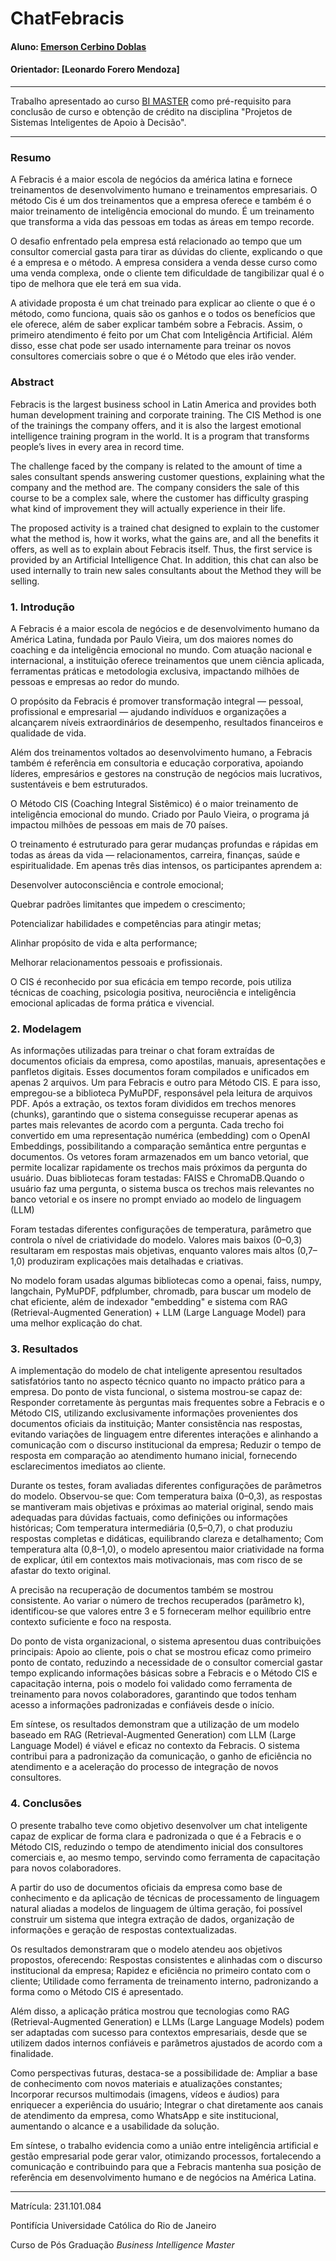 
# ChatFebracis

#### Aluno: [Emerson Cerbino Doblas](https://github.com/emersondoblas/ChatFebracis)
#### Orientador: [Leonardo Forero Mendoza]

---

Trabalho apresentado ao curso [BI MASTER](https://ica.puc-rio.ai/bi-master) como pré-requisito para conclusão de curso e obtenção de crédito na disciplina "Projetos de Sistemas Inteligentes de Apoio à Decisão".

---

### Resumo

A Febracis é a maior escola de negócios da américa latina e fornece treinamentos de desenvolvimento humano e treinamentos empresariais. 
O método Cis é um dos treinamentos que a empresa oferece e também é o maior treinamento de inteligência emocional do mundo. É um treinamento que transforma a vida das pessoas em todas as áreas em tempo recorde. 

O desafio enfrentado pela empresa está relacionado ao tempo que um consultor comercial gasta para tirar as dúvidas do cliente, explicando o que é a empresa e o método. A empresa considera a venda desse curso como uma venda complexa, onde o cliente tem dificuldade de tangibilizar qual é o tipo de  melhora que ele terá em sua vida. 

A atividade proposta é um chat treinado para explicar ao cliente o que é o método, como funciona, quais são os ganhos e o todos os benefícios que ele oferece, além de saber explicar também sobre a Febracis. Assim, o primeiro atendimento é feito por um Chat com Inteligência Artificial. Além disso, esse chat pode ser usado internamente para treinar os novos consultores comerciais sobre o que é o Método que eles irão vender.



### Abstract 


Febracis is the largest business school in Latin America and provides both human development training and corporate training. 
The CIS Method is one of the trainings the company offers, and it is also the largest emotional intelligence training program in the world. It is a program that transforms people’s lives in every area in record time. 

The challenge faced by the company is related to the amount of time a sales consultant spends answering customer questions, explaining what the company and the method are. The company considers the sale of this course to be a complex sale, where the customer has difficulty grasping what kind of improvement they will actually experience in their life. 

The proposed activity is a trained chat designed to explain to the customer what the method is, how it works, what the gains are, and all the benefits it offers, as well as to explain about Febracis itself. Thus, the first service is provided by an Artificial Intelligence Chat. In addition, this chat can also be used internally to train new sales consultants about the Method they will be selling.



### 1. Introdução

A Febracis é a maior escola de negócios e de desenvolvimento humano da América Latina, fundada por Paulo Vieira, um dos maiores nomes do coaching e da inteligência emocional no mundo. Com atuação nacional e internacional, a instituição oferece treinamentos que unem ciência aplicada, ferramentas práticas e metodologia exclusiva, impactando milhões de pessoas e empresas ao redor do mundo.

O propósito da Febracis é promover transformação integral — pessoal, profissional e empresarial — ajudando indivíduos e organizações a alcançarem níveis extraordinários de desempenho, resultados financeiros e qualidade de vida.

Além dos treinamentos voltados ao desenvolvimento humano, a Febracis também é referência em consultoria e educação corporativa, apoiando líderes, empresários e gestores na construção de negócios mais lucrativos, sustentáveis e bem estruturados.

O Método CIS (Coaching Integral Sistêmico) é o maior treinamento de inteligência emocional do mundo. Criado por Paulo Vieira, o programa já impactou milhões de pessoas em mais de 70 países.

O treinamento é estruturado para gerar mudanças profundas e rápidas em todas as áreas da vida — relacionamentos, carreira, finanças, saúde e espiritualidade. Em apenas três dias intensos, os participantes aprendem a:

Desenvolver autoconsciência e controle emocional;

Quebrar padrões limitantes que impedem o crescimento;

Potencializar habilidades e competências para atingir metas;

Alinhar propósito de vida e alta performance;

Melhorar relacionamentos pessoais e profissionais.

O CIS é reconhecido por sua eficácia em tempo recorde, pois utiliza técnicas de coaching, psicologia positiva, neurociência e inteligência emocional aplicadas de forma prática e vivencial.



### 2. Modelagem

As informações utilizadas para treinar o chat foram extraídas de documentos oficiais da empresa, como apostilas, manuais, apresentações e panfletos digitais. Esses documentos foram compilados e unificados em apenas 2 arquivos. Um para Febracis e outro para Método CIS. E para isso, empregou-se a biblioteca PyMuPDF, responsável pela leitura de arquivos PDF. Após a extração, os textos foram divididos em trechos menores (chunks), garantindo que o sistema conseguisse recuperar apenas as partes mais relevantes de acordo com a pergunta. Cada trecho foi convertido em uma representação numérica (embedding) com o OpenAI Embeddings, possibilitando a comparação semântica entre perguntas e documentos. Os vetores foram armazenados em um banco vetorial, que permite localizar rapidamente os trechos mais próximos da pergunta do usuário. Duas bibliotecas foram testadas: FAISS e ChromaDB.Quando o usuário faz uma pergunta, o sistema busca os trechos mais relevantes no banco vetorial e os insere no prompt enviado ao modelo de linguagem (LLM)

Foram testadas diferentes configurações de temperatura, parâmetro que controla o nível de criatividade do modelo. Valores mais baixos (0–0,3) resultaram em respostas mais objetivas, enquanto valores mais altos (0,7–1,0) produziram explicações mais detalhadas e criativas. 

No modelo foram usadas algumas bibliotecas como a openai, faiss, numpy, langchain, PyMuPDF, pdfplumber, chromadb, para buscar um modelo de chat eficiente, além de indexador "embedding" e sistema com RAG (Retrieval-Augmented Generation) + LLM (Large Language Model) para uma melhor explicação do chat. 



### 3. Resultados

A implementação do modelo de chat inteligente apresentou resultados satisfatórios tanto no aspecto técnico quanto no impacto prático para a empresa. Do ponto de vista funcional, o sistema mostrou-se capaz de: Responder corretamente às perguntas mais frequentes sobre a Febracis e o Método CIS, utilizando exclusivamente informações provenientes dos documentos oficiais da instituição; Manter consistência nas respostas, evitando variações de linguagem entre diferentes interações e alinhando a comunicação com o discurso institucional da empresa; Reduzir o tempo de resposta em comparação ao atendimento humano inicial, fornecendo esclarecimentos imediatos ao cliente.

Durante os testes, foram avaliadas diferentes configurações de parâmetros do modelo. Observou-se que:
Com temperatura baixa (0–0,3), as respostas se mantiveram mais objetivas e próximas ao material original, sendo mais adequadas para dúvidas factuais, como definições ou informações históricas; Com temperatura intermediária (0,5–0,7), o chat produziu respostas completas e didáticas, equilibrando clareza e detalhamento; Com temperatura alta (0,8–1,0), o modelo apresentou maior criatividade na forma de explicar, útil em contextos mais motivacionais, mas com risco de se afastar do texto original.

A precisão na recuperação de documentos também se mostrou consistente. Ao variar o número de trechos recuperados (parâmetro k), identificou-se que valores entre 3 e 5 forneceram melhor equilíbrio entre contexto suficiente e foco na resposta. 

Do ponto de vista organizacional, o sistema apresentou duas contribuições principais: Apoio ao cliente, pois o chat se mostrou eficaz como primeiro ponto de contato, reduzindo a necessidade de o consultor comercial gastar tempo explicando informações básicas sobre a Febracis e o Método CIS e capacitação interna, pois o modelo foi validado como ferramenta de treinamento para novos colaboradores, garantindo que todos tenham acesso a informações padronizadas e confiáveis desde o início.

Em síntese, os resultados demonstram que a utilização de um modelo baseado em RAG (Retrieval-Augmented Generation) com LLM (Large Language Model) é viável e eficaz no contexto da Febracis. O sistema contribui para a padronização da comunicação, o ganho de eficiência no atendimento e a aceleração do processo de integração de novos consultores.



### 4. Conclusões

O presente trabalho teve como objetivo desenvolver um chat inteligente capaz de explicar de forma clara e padronizada o que é a Febracis e o Método CIS, reduzindo o tempo de atendimento inicial dos consultores comerciais e, ao mesmo tempo, servindo como ferramenta de capacitação para novos colaboradores.

A partir do uso de documentos oficiais da empresa como base de conhecimento e da aplicação de técnicas de processamento de linguagem natural aliadas a modelos de linguagem de última geração, foi possível construir um sistema que integra extração de dados, organização de informações e geração de respostas contextualizadas.

Os resultados demonstraram que o modelo atendeu aos objetivos propostos, oferecendo: Respostas consistentes e alinhadas com o discurso institucional da empresa; Rapidez e eficiência no primeiro contato com o cliente; Utilidade como ferramenta de treinamento interno, padronizando a forma como o Método CIS é apresentado.

Além disso, a aplicação prática mostrou que tecnologias como RAG (Retrieval-Augmented Generation) e LLMs (Large Language Models) podem ser adaptadas com sucesso para contextos empresariais, desde que se utilizem dados internos confiáveis e parâmetros ajustados de acordo com a finalidade.

Como perspectivas futuras, destaca-se a possibilidade de: Ampliar a base de conhecimento com novos materiais e atualizações constantes; Incorporar recursos multimodais (imagens, vídeos e áudios) para enriquecer a experiência do usuário; Integrar o chat diretamente aos canais de atendimento da empresa, como WhatsApp e site institucional, aumentando o alcance e a usabilidade da solução.

Em síntese, o trabalho evidencia como a união entre inteligência artificial e gestão empresarial pode gerar valor, otimizando processos, fortalecendo a comunicação e contribuindo para que a Febracis mantenha sua posição de referência em desenvolvimento humano e de negócios na América Latina.

---



Matrícula: 231.101.084

Pontifícia Universidade Católica do Rio de Janeiro

Curso de Pós Graduação *Business Intelligence Master*




